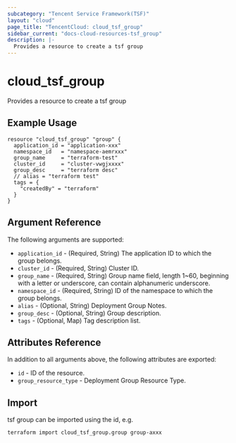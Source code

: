 ```yaml
---
subcategory: "Tencent Service Framework(TSF)"
layout: "cloud"
page_title: "TencentCloud: cloud_tsf_group"
sidebar_current: "docs-cloud-resources-tsf_group"
description: |-
  Provides a resource to create a tsf group
---
```


# cloud_tsf_group

Provides a resource to create a tsf group

## Example Usage

```hcl
resource "cloud_tsf_group" "group" {
  application_id = "application-xxx"
  namespace_id   = "namespace-aemrxxx"
  group_name     = "terraform-test"
  cluster_id     = "cluster-vwgjxxxx"
  group_desc     = "terraform desc"
  // alias = "terraform test"
  tags = {
    "createdBy" = "terraform"
  }
}
```

## Argument Reference

The following arguments are supported:

* `application_id` - (Required, String) The application ID to which the group belongs.
* `cluster_id` - (Required, String) Cluster ID.
* `group_name` - (Required, String) Group name field, length 1~60, beginning with a letter or underscore, can contain alphanumeric underscore.
* `namespace_id` - (Required, String) ID of the namespace to which the group belongs.
* `alias` - (Optional, String) Deployment Group Notes.
* `group_desc` - (Optional, String) Group description.
* `tags` - (Optional, Map) Tag description list.

## Attributes Reference

In addition to all arguments above, the following attributes are exported:

* `id` - ID of the resource.
* `group_resource_type` - Deployment Group Resource Type.


## Import

tsf group can be imported using the id, e.g.

```
terraform import cloud_tsf_group.group group-axxx
```

